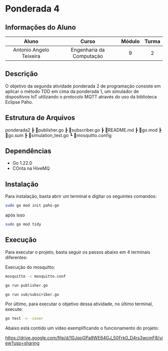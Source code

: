 # Ponderada 4
## Informações do Aluno  
Aluno | Curso | Módulo | Turma
:---: | :---: | :---: | :---:
Antonio Angelo Teixeira | Engenharia da Computação | 9 | 2

## Descrição
O objetivo da segunda atividade ponderada 2 de programação consiste em aplicar o método TDD em cima da ponderada 1, um simulador de dispositivos IoT utilizando o protocolo MQTT através do uso da biblioteca Eclipse Paho.

## Estrutura de Arquivos
ponderada2
 ┣ 📜publisher.go
 ┣ 📜subscriber.go
 ┣ 📜README.md
 ┣ 📜go.mod
 ┣ 📜go.sum
 ┣ 📜simulation_test.go
 ┗ 📜mosquitto.config

## Dependências
- Go 1.22.0
- COnta na HiveMQ

## Instalação
Para instalação, basta abrir um terminal e digitar os seguintes comandos:

```bash
sudo go mod init paho-go
```
após isso

```bash
sudo go mod tidy
```

## Execução
Para executar o projeto, basta seguir os passos abaixo em 4 terminais diferentes:

Execução do mosquitto: 

```bash
mosquitto -c mosquitto.conf
```

```bash
go run publisher.go
```

```bash
go run sub/subscriber.go
```

Por último, para executar o objetivo dessa atividade, no último terminal, execute:

```bash
go test -v -cover
```



Abaixo está contido um vídeo exemplificando o funcionamento do projeto: 

https://drive.google.com/file/d/10JqoGPa8WE64GJ_50Frk0_D4rs3wcmF8/view?usp=sharing
